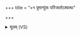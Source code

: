 +++
title = "०१ पुमान्पुंसः परिजातोऽश्वत्थः"

+++
<details><summary>मूलम् (VS)</summary>

पुमा॑न्पुं॒सः परि॑जातोऽश्व॒त्थः ख॑दि॒रादधि॑। स ह॑न्तु॒ शत्रू॑न्माम॒कान्यान॒हं द्वेष्मि॒ ये च॒ माम् ॥
</details>